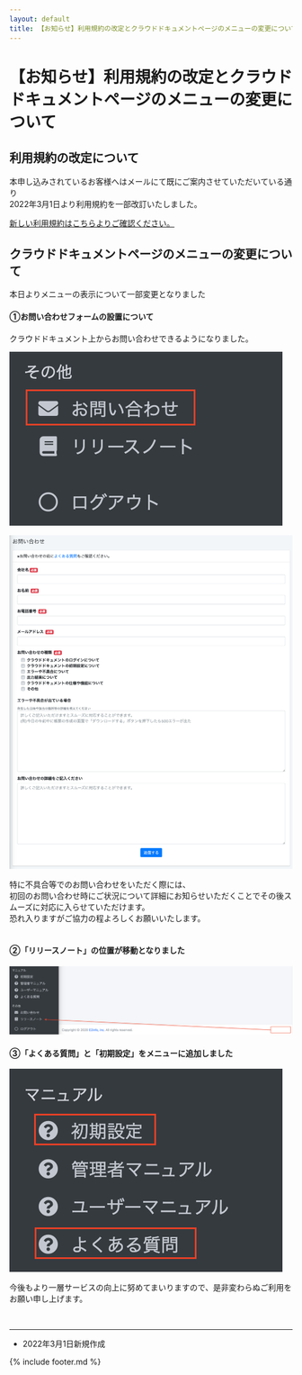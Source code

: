 ```yaml
---
layout: default
title: 【お知らせ】利用規約の改定とクラウドドキュメントページのメニューの変更について
---
```


# 【お知らせ】利用規約の改定とクラウドドキュメントページのメニューの変更について

## 利用規約の改定について

本申し込みされているお客様へはメールにて既にご案内させていただいている通り<br>
2022年3月1日より利用規約を一部改訂いたしました。<br>

[新しい利用規約はこちらよりご確認ください。](https://e2info.github.io/cloudreport-docs/terms)


## クラウドドキュメントページのメニューの変更について

本日よりメニューの表示について一部変更となりました<br>

#### ①お問い合わせフォームの設置について<br>
クラウドドキュメント上からお問い合わせできるようになりました。<br>

![メニュー　問い合わせ](images/20220301/0301_1.png)

![問い合わせ画面](images/20220301/0301_2.png)

特に不具合等でのお問い合わせをいただく際には、<br>
初回のお問い合わせ時にご状況について詳細にお知らせいただくことでその後スムーズに対応に入らせていただけます。<br>
恐れ入りますがご協力の程よろしくお願いいたします。<br><br>

#### ②「リリースノート」の位置が移動となりました<br>
![リリースノート移動](images/20220301/0301_3.png)

#### ③「よくある質問」と「初期設定」をメニューに追加しました

![メニュー　よくある質問](images/20220301/0301_4.png)



今後もより一層サービスの向上に努めてまいりますので、是非変わらぬご利用をお願い申し上げます。<br>


<br>


-----
* 2022年3月1日新規作成

{% include footer.md %}

